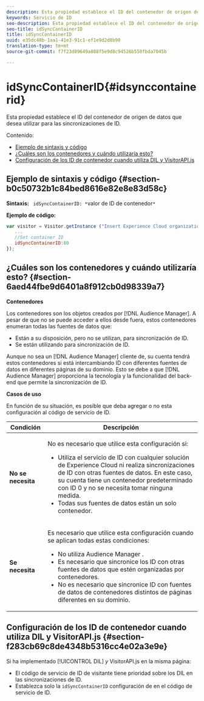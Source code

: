 ```yaml
---
description: Esta propiedad establece el ID del contenedor de origen de datos que desea utilizar para las sincronizaciones de ID.
keywords: Servicio de ID
seo-description: Esta propiedad establece el ID del contenedor de origen de datos que desea utilizar para las sincronizaciones de ID.
seo-title: idSyncContainerID
title: idSyncContainerID
uuid: e35dc48b-1aa1-41e3-91c1-ef1e9d2d8b90
translation-type: tm+mt
source-git-commit: f7f23d89649a888f5e9d8c94526b550fbda7045b

---
```



# idSyncContainerID{#idsynccontainerid}

Esta propiedad establece el ID del contenedor de origen de datos que desea utilizar para las sincronizaciones de ID.

Contenido:

<ul class="simplelist"> 
 <li> <a href="../../library/function-vars/idsyncontainerid.md#section-b0c50732b1c84bed8616e82e8e83d58c" format="dita" scope="local"> Ejemplo de sintaxis y código </a> </li> 
 <li> <a href="../../library/function-vars/idsyncontainerid.md#section-6aed44fbe9d6401a8f912cb0d98339a7" format="dita" scope="local">¿Cuáles son los contenedores y cuándo utilizaría esto?</a> </li> 
 <li> <a href="../../library/function-vars/idsyncontainerid.md#section-f283cb69c8de4348b5316cc4e02a3e9e" format="dita" scope="local"> Configuración de los ID de contenedor cuando utiliza DIL y VisitorAPI.js </a> </li> 
</ul>

## Ejemplo de sintaxis y código {#section-b0c50732b1c84bed8616e82e8e83d58c}

**Sintaxis:** ` idSyncContainerID: *`valor de ID de contenedor`*`

**Ejemplo de código:**

```js
var visitor = Visitor.getInstance ("Insert Experience Cloud organization ID here",{ 
   ... 
   //Set container ID 
   idSyncContainerID:80 
});
```

## ¿Cuáles son los contenedores y cuándo utilizaría esto? {#section-6aed44fbe9d6401a8f912cb0d98339a7}

**Contenedores**

Los contenedores son los objetos creados por [!DNL Audience Manager]. A pesar de que no se puede acceder a ellos desde fuera, estos contenedores enumeran todas las fuentes de datos que:

* Están a su disposición, pero no se utilizan, para sincronización de ID.
* Se están utilizando para sincronización de ID.

Aunque no sea un [!DNL Audience Manager] cliente de, su cuenta tendrá estos contenedores si está intercambiando ID con diferentes fuentes de datos en diferentes páginas de su dominio. Esto se debe a que [!DNL Audience Manager] proporciona la tecnología y la funcionalidad del back-end que permite la sincronización de ID.

**Casos de uso**

En función de su situación, es posible que deba agregar o no esta configuración al código de servicio de ID.

<table id="table_48621F343C7F4760A75F6BCC2DB2DA20"> 
 <thead> 
  <tr> 
   <th colname="col1" class="entry"> Condición </th> 
   <th colname="col2" class="entry"> Descripción </th> 
  </tr> 
 </thead>
 <tbody> 
  <tr> 
   <td colname="col1"> <p> <b>No se necesita</b> </p> </td> 
   <td colname="col2"> <p>No es necesario que utilice esta configuración si: </p> <p> 
     <ul id="ul_4D6F794CD65C43D0BEFBA6F5DE420C2E"> 
      <li id="li_0F048A6AC7BE4450AFA1B20B1AC25808">Utiliza el servicio de ID con cualquier solución de <span class="keyword">Experience Cloud</span> ni realiza sincronizaciones de ID con otras fuentes de datos. En este caso, su cuenta tiene un contenedor predeterminado con ID 0 y no se necesita tomar ninguna medida. </li> 
      <li id="li_5657D64D9406407D9B4DB7D8BE4F8EE4">Todas sus fuentes de datos están un solo contenedor. </li> 
     </ul> </p> </td> 
  </tr> 
  <tr> 
   <td colname="col1"> <p> <b>Se necesita</b> </p> </td> 
   <td colname="col2"> <p>Es necesario que utilice esta configuración cuando se aplican todas estas condiciones: </p> <p> 
     <ul id="ul_9AFD14FC5A2745F7BD7BE7B64545DA62"> 
      <li id="li_04F0EFBBD71B43608CAAA7E7409D33FE">No utiliza <span class="keyword">Audience Manager </span>. </li> 
      <li id="li_4BFA6DC76CE9455EBBC337FD2FE820BF">Es necesario que sincronice los ID con otras fuentes de datos que estén organizadas por contenedores. </li> 
      <li id="li_731DA5D1CBF244F8BEBE57C0E2EBA713">No es necesario que sincronice ID con fuentes de datos de contenedores distintos de páginas diferentes en su dominio. </li> 
     </ul> </p> </td> 
  </tr> 
 </tbody> 
</table>

## Configuración de los ID de contenedor cuando utiliza DIL y VisitorAPI.js {#section-f283cb69c8de4348b5316cc4e02a3e9e}

Si ha implementado [!UICONTROL DIL] *y* VisitorAPI.js en la misma página:

* El código de servicio de ID de visitante tiene prioridad sobre los DIL en las sincronizaciones de ID.
* Establezca solo la `idSyncContainerID` configuración de en el código de servicio de ID.

